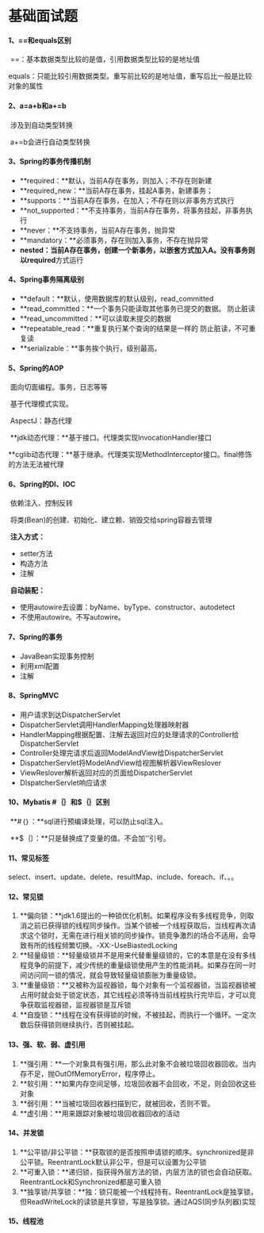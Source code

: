 # 							基础面试题

#### 1、==和equals区别

​	==：基本数据类型比较的是值，引用数据类型比较的是地址值

​	equals：只能比较引用数据类型。重写前比较的是地址值，重写后比一般是比较对象的属性

#### 2、a=a+b和a+=b

​	涉及到自动类型转换

​	a+=b会进行自动类型转换

#### 3、Spring的事务传播机制

- **required：**默认，当前A存在事务，则加入；不存在则新建
- **required_new：**当前A存在事务，挂起A事务，新建事务；
- **supports：**当前A存在事务，在加入；不存在则以非事务方式执行
- **not_supported：**不支持事务，当前A存在事务，将事务挂起，非事务执行
- **never：**不支持事务，当前A存在事务，抛异常
- **mandatory：**必须事务，存在则加入事务，不存在抛异常
- **nested：**当前A存在事务，创建一个新事务，以嵌套方式加入A。没有事务则以**required**方式运行

#### 4、Spring事务隔离级别

- **default：**默认，使用数据库的默认级别，read_committed
- **read_committed：**一个事务只能读取其他事务已提交的数据。  防止脏读
- **read_uncommitted：**可以读取未提交的数据
- **repeatable_read：**重复执行某个查询的结果是一样的                  防止脏读，不可重复读     
- **serializable：**事务挨个执行，级别最高。

#### 5、Spring的AOP

​	面向切面编程。事务，日志等等

​	基于代理模式实现。

​	AspectJ：静态代理

​	**jdk动态代理：**基于接口。代理类实现InvocationHandler接口

​	**cglib动态代理：**基于继承。代理类实现MethodInterceptor接口。final修饰的方法无法被代理

#### 6、Spring的DI、IOC

​	依赖注入、控制反转

​	将类(Bean)的创建、初始化、建立赖、销毁交给spring容器去管理

​	**注入方式：**	

- setter方法
- 构造方法
- 注解

​	**自动装配：**

- 使用autowire去设置：byName、byType、constructor、autodetect
- 不使用autowire。不写autowire。

#### 7、Spring的事务

- JavaBean实现事务控制
- 利用xml配置
- 注解

#### 8、SpringMVC

- 用户请求到达DispatcherServlet
- DispatcherServlet调用HandlerMapping处理器映射器
- HandlerMapping根据配置、注解去返回对应的处理请求的Controller给DispatcherServlet
- Controller处理完请求后返回ModelAndView给DispatcherServlet
- DispatcherServlet将ModelAndView给视图解析器ViewReslover
- ViewReslover解析返回对应的页面给DispatcherServlet
- DIspatcherServlet响应请求

#### 10、Mybatis #｛｝和$｛｝区别

​	**#｛｝：**sql进行预编译处理，可以防止sql注入。

​	**$｛｝：**只是替换成了变量的值。不会加''引号。

#### 11、常见标签

​	select、insert、update、delete、resultMap、include、foreach、if、。。

#### 12、常见锁

1. **偏向锁：**jdk1.6提出的一种锁优化机制。如果程序没有多线程竞争，则取消之前已获得锁的线程同步操作。当某个锁被一个线程获取后，当线程再次请求这个锁时，无需在进行相关锁的同步操作。锁竞争激烈的场合不适用，会导致有所的线程频繁切换。-XX:-UseBiastedLocking
2. **轻量级锁：**轻量级锁并不是用来代替重量级锁的，它的本意是在没有多线程竞争的前提下，减少传统的重量级锁使用产生的性能消耗。如果存在同一时间访问同一锁的情况，就会导致轻量级锁膨胀为重量级锁。
3. **重量级锁：**又被称为监视器锁，每个对象有一个监视器锁，当监视器锁被占用时就会处于锁定状态，其它线程必须等待当前线程执行完毕后，才可以竞争获取监视器锁，监视器锁是互斥锁
4. **自旋锁：**线程在没有获得锁的时候，不被挂起，而执行一个循环。一定次数后获得锁则继续执行，否则被挂起。

#### 13、强、软、弱、虚引用

1. **强引用：**一个对象具有强引用，那么此对象不会被垃圾回收器回收。当内存不足，抛OutOfMemoryError，程序停止。
2. **软引用：**如果内存空间足够，垃圾回收器不会回收，不足，则会回收这些对象
3. **弱引用：**当被垃圾回收器扫描到它，就被回收，否则不管。
4. **虚引用：**用来跟踪对象被垃圾回收器回收的活动

#### 14、并发锁

1. **公平锁/非公平锁：**获取锁的是否按照申请锁的顺序。synchronized是非公平锁。ReentrantLock默认非公平，但是可以设置为公平锁
2. **可重入锁：**递归锁，指获得外层方法的锁，内层方法的锁也会自动获取。ReentrantLock和Synchronized都是可重入锁
3. **独享锁/共享锁：**独：锁只能被一个线程持有。ReentrantLock是独享锁，但ReadWriteLock的读锁是共享锁，写是独享锁。通过AQS(同步队列器)实现

#### 15、线程池